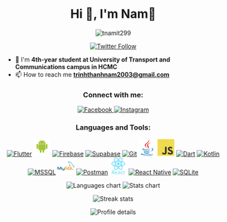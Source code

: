 <h1 align="center">Hi 👋, I'm Nam🫡</h1>

<p align="center">
  <img src="https://komarev.com/ghpvc/?username=tnamit299&label=Profile%20views&color=0e75b6&style=flat" alt="tnamit299" />
</p>

<p align="center">
  <a href="https://twitter.com/" target="_blank">
    <img src="https://img.shields.io/twitter/follow/?logo=twitter&style=for-the-badge" alt="Twitter Follow" />
  </a>
</p>

- 🔭 I'm **4th-year student at University of Transport and Communications campus in HCMC**  
- 📫 How to reach me **trinhthanhnam2003@gmail.com**

<h3 align="center">Connect with me:</h3>
<p align="center">
  <a href="https://www.facebook.com/profile.php?id=100034951322402" target="_blank">
    <img src="https://raw.githubusercontent.com/rahuldkjain/github-profile-readme-generator/master/src/images/icons/Social/facebook.svg" alt="Facebook" height="30" width="40" />
  </a>
  <a href="https://instagram.com/ttnammm_299" target="_blank">
    <img src="https://raw.githubusercontent.com/rahuldkjain/github-profile-readme-generator/master/src/images/icons/Social/instagram.svg" alt="Instagram" height="30" width="40" />
  </a>
</p>

<h3 align="center">Languages and Tools:</h3>
<p align="center">
  <a href="https://flutter.dev/" target="_blank"><img src="https://cdn.jsdelivr.net/gh/devicons/devicon@latest/icons/flutter/flutter-original.svg"       alt="Flutter"         width="40" height="40" /></a>
  <a href="https://developer.android.com" target="_blank"><img src="https://raw.githubusercontent.com/devicons/devicon/master/icons/android/android-original-wordmark.svg" alt="Android"         width="40" height="40" /></a>
  <a href="https://firebase.google.com/" target="_blank"><img src="https://www.vectorlogo.zone/logos/firebase/firebase-icon.svg"                              alt="Firebase"        width="40" height="40" /></a>
  <a href="https://supabase.com/" target="_blank"><img src="https://www.vectorlogo.zone/logos/supabase/supabase-icon.svg"                                      alt="Supabase"        width="40" height="40" /></a>
  <a href="https://git-scm.com/" target="_blank"><img src="https://www.vectorlogo.zone/logos/git-scm/git-scm-icon.svg"                                         alt="Git"              width="40" height="40" /></a>
  <a href="https://www.java.com" target="_blank"><img src="https://raw.githubusercontent.com/devicons/devicon/master/icons/java/java-original.svg"         alt="Java"             width="40" height="40" /></a>
  <a href="https://developer.mozilla.org/en-US/docs/Web/JavaScript" target="_blank"><img src="https://raw.githubusercontent.com/devicons/devicon/master/icons/javascript/javascript-original.svg" alt="JavaScript"       width="40" height="40" /></a>
  <a href="https://dart.dev/" target="_blank"><img src="https://cdn.jsdelivr.net/gh/devicons/devicon@latest/icons/dart/dart-original.svg"                     alt="Dart"             width="40" height="40" /></a>
  <a href="https://kotlinlang.org" target="_blank"><img src="https://www.vectorlogo.zone/logos/kotlinlang/kotlinlang-icon.svg"                                  alt="Kotlin"           width="40" height="40" /></a>
  <a href="https://www.microsoft.com/en-us/sql-server" target="_blank"><img src="https://www.svgrepo.com/show/303229/microsoft-sql-server-logo.svg"         alt="MSSQL"            width="40" height="40" /></a>
  <a href="https://www.mysql.com/" target="_blank"><img src="https://raw.githubusercontent.com/devicons/devicon/master/icons/mysql/mysql-original-wordmark.svg" alt="MySQL"            width="40" height="40" /></a>
  <a href="https://postman.com" target="_blank"><img src="https://www.vectorlogo.zone/logos/getpostman/getpostman-icon.svg"                                     alt="Postman"          width="40" height="40" /></a>
  <a href="https://reactjs.org/" target="_blank"><img src="https://raw.githubusercontent.com/devicons/devicon/master/icons/react/react-original-wordmark.svg"   alt="React"            width="40" height="40" /></a>
  <a href="https://reactnative.dev/" target="_blank"><img src="https://reactnative.dev/img/header_logo.svg"                                                   alt="React Native"     width="40" height="40" /></a>
  <a href="https://www.sqlite.org/" target="_blank"><img src="https://www.vectorlogo.zone/logos/sqlite/sqlite-icon.svg"                                         alt="SQLite"           width="40" height="40" /></a>
</p>

<p align="center">
  <img src="http://github-profile-summary-cards.vercel.app/api/cards/repos-per-language?username=tnamit299&theme=react" alt="Languages chart" />
  <img src="http://github-profile-summary-cards.vercel.app/api/cards/stats?username=tnamit299&theme=react" alt="Stats chart" />
</p>

<p align="center">
  <img src="https://github-readme-streak-stats.herokuapp.com/?user=tnamit299" alt="Streak stats" />
</p>

<p align="center">
  <img src="http://github-profile-summary-cards.vercel.app/api/cards/profile-details?username=tnamit299&theme=react" alt="Profile details" />
</p>

